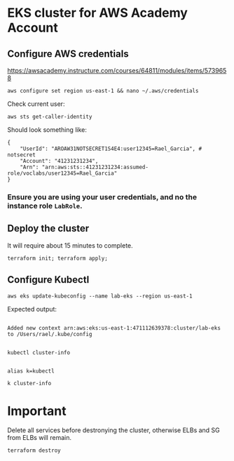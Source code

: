 # EKS cluster for AWS Academy Account

## Configure AWS credentials

https://awsacademy.instructure.com/courses/64811/modules/items/5739658

```
aws configure set region us-east-1 && nano ~/.aws/credentials
```

Check current user:

```
aws sts get-caller-identity
```

Should look something like:

```
{
    "UserId": "AROAW31NOTSECRET1S4E4:user12345=Rael_Garcia", # notsecret
    "Account": "41231231234",
    "Arn": "arn:aws:sts::41231231234:assumed-role/voclabs/user12345=Rael_Garcia"
}
```

### Ensure you are using your user credentials, and no the instance role `LabRole`.

## Deploy the cluster

It will require about 15 minutes to complete.

```
terraform init; terraform apply;
```

## Configure Kubectl

```
aws eks update-kubeconfig --name lab-eks --region us-east-1
```

Expected output:

```

Added new context arn:aws:eks:us-east-1:471112639378:cluster/lab-eks to /Users/rael/.kube/config

```

```

kubectl cluster-info

```

```

alias k=kubectl

```

```
k cluster-info
```

# Important

Delete all services before destronying the cluster, otherwise ELBs and SG from ELBs will remain.

```
terraform destroy
```
